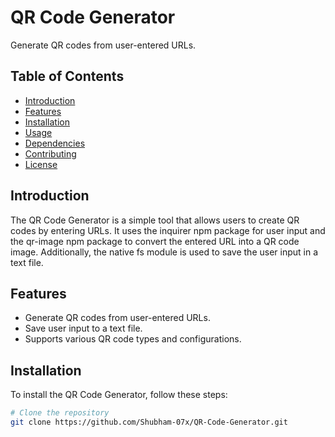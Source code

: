 # QR Code Generator

Generate QR codes from user-entered URLs.

## Table of Contents

- [Introduction](#introduction)
- [Features](#features)
- [Installation](#installation)
- [Usage](#usage)
- [Dependencies](#dependencies)
- [Contributing](#contributing)
- [License](#license)

## Introduction

The QR Code Generator is a simple tool that allows users to create QR codes by entering URLs. It uses the inquirer npm package for user input and the qr-image npm package to convert the entered URL into a QR code image. Additionally, the native fs module is used to save the user input in a text file.

## Features

- Generate QR codes from user-entered URLs.
- Save user input to a text file.
- Supports various QR code types and configurations.

## Installation

To install the QR Code Generator, follow these steps:

```bash
# Clone the repository
git clone https://github.com/Shubham-07x/QR-Code-Generator.git

